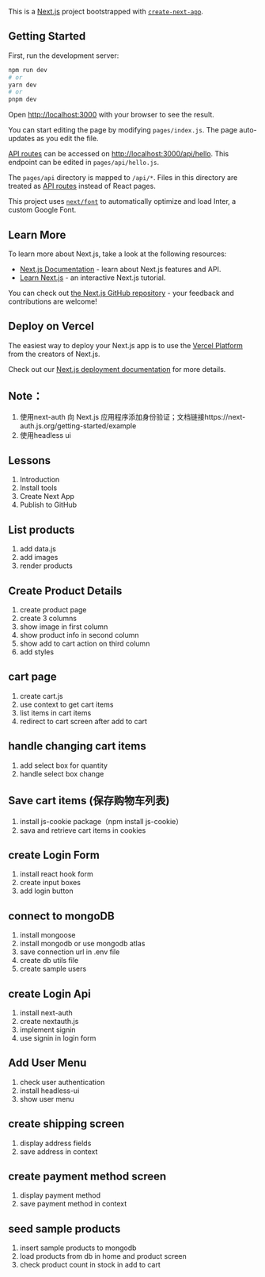 This is a [Next.js](https://nextjs.org/) project bootstrapped with [`create-next-app`](https://github.com/vercel/next.js/tree/canary/packages/create-next-app).

## Getting Started

First, run the development server:

```bash
npm run dev
# or
yarn dev
# or
pnpm dev
```

Open [http://localhost:3000](http://localhost:3000) with your browser to see the result.

You can start editing the page by modifying `pages/index.js`. The page auto-updates as you edit the file.

[API routes](https://nextjs.org/docs/api-routes/introduction) can be accessed on [http://localhost:3000/api/hello](http://localhost:3000/api/hello). This endpoint can be edited in `pages/api/hello.js`.

The `pages/api` directory is mapped to `/api/*`. Files in this directory are treated as [API routes](https://nextjs.org/docs/api-routes/introduction) instead of React pages.

This project uses [`next/font`](https://nextjs.org/docs/basic-features/font-optimization) to automatically optimize and load Inter, a custom Google Font.

## Learn More

To learn more about Next.js, take a look at the following resources:

- [Next.js Documentation](https://nextjs.org/docs) - learn about Next.js features and API.
- [Learn Next.js](https://nextjs.org/learn) - an interactive Next.js tutorial.

You can check out [the Next.js GitHub repository](https://github.com/vercel/next.js/) - your feedback and contributions are welcome!

## Deploy on Vercel

The easiest way to deploy your Next.js app is to use the [Vercel Platform](https://vercel.com/new?utm_medium=default-template&filter=next.js&utm_source=create-next-app&utm_campaign=create-next-app-readme) from the creators of Next.js.

Check out our [Next.js deployment documentation](https://nextjs.org/docs/deployment) for more details.

## Note：
1. 使用next-auth 向 Next.js 应用程序添加身份验证；文档链接https://next-auth.js.org/getting-started/example
2. 使用headless ui 

## Lessons
1. Introduction
2. Install tools
3. Create Next App
4. Publish to GitHub

## List products
1. add data.js
2. add images
3. render products

## Create Product Details
1. create product page
2. create 3 columns
3. show image in first column
4. show product info in second column
5. show add to cart action on third column
6. add styles

## cart page
1. create cart.js
2. use context to get cart items
3. list items in cart items
4. redirect to cart screen after add to cart

## handle changing cart items
1. add select box for quantity
2. handle select box change

## Save cart items (保存购物车列表)
1. install js-cookie package（npm install js-cookie）
2. sava and retrieve cart items in cookies

## create Login Form
1. install react hook form
2. create input boxes
3. add login button

## connect to mongoDB
1. install mongoose
2. install mongodb or use mongodb atlas
3. save connection url in .env file
4. create db utils file
5. create sample users


## create Login Api
1. install next-auth
2. create nextauth.js
3. implement signin
4. use signin in login form

## Add User Menu
1. check user authentication
2. install headless-ui
3. show user menu

## create shipping screen
1. display address fields
2. save address in context

## create payment method screen
1. display payment method
2. save payment method in context

## seed sample products
1. insert sample products to mongodb
2. load products from db in home and product screen
3. check product count in stock in add to cart